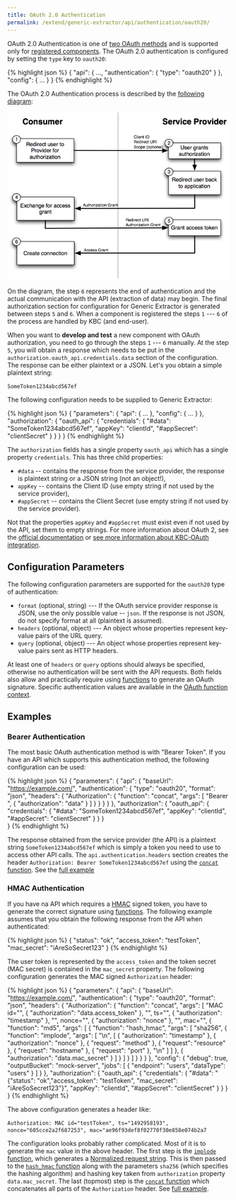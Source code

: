 ```yaml
---
title: OAuth 2.0 Authentication
permalink: /extend/generic-extractor/api/authentication/oauth20/
---
```


OAuth 2.0 Authentication is one of [two OAuth methods](/extend/generic-extractor/api/authentication/#oauth) and
is supported only for [registered components](todo). The OAuth 2.0 authentication is configured by setting
the `type` key to `oauth20`:

{% highlight json %}
{
    "api": {
        ...,
        "authentication": {
            "type": "oauth20"
        }
    },
    "config": {
        ...
    }
}
{% endhighlight %}

The OAuth 2.0 Authentication process is described by the [following diagram](http://docs.spring.io/spring-social/docs/1.0.0.M3/reference/html/serviceprovider.html):

![Diagram - OAuth 2.0 authentication](/extend/generic-extractor/api/authentication/oauth20-diagram.png)

On the diagram, the step `6` represents the end of authentication and the actual communication with 
the API (extraction of data) may begin.
The final authorization section for configuration for Generic Extractor is generated between
steps `5` and `6`. When a component is registered the steps `1` --- `6` of the process are handled by 
KBC (and end-user). 

When you want to **develop and test** a new component with OAuth authorization, you need to go through 
the steps `1` --- `6` manually. At the step `5`, you will obtain a response which needs to be put
in the `authorization.oauth_api.credentials.data` section of the configuration. The response can be 
either plaintext or a JSON. Let's you obtain a simple plaintext string:

    SomeToken1234abcd567ef

The following configuration needs to be supplied to Generic Extractor:

{% highlight json %}
{
    "parameters": {
        "api": {
            ...
        },
        "config": {
            ...
        }
    },
    "authorization": {
        "oauth_api": {
            "credentials": {
                "#data": "SomeToken1234abcd567ef",
                "appKey": "clientId",
                "#appSecret": "clientSecret"
            }
        }
    }
}
{% endhighlight %}

The `authorization` fields has a single property `oauth_api` which has a single property `credentials`. This 
has three child properties:

- `#data` -- contains the response from the service provider, the response is plaintext string or a JSON string (not an object!),
- `appKey` -- contains the Client ID (use empty string if  not used by the service provider),
- `#appSecret` -- contains the Client Secret (use empty string if not used by the service provider).

Not that the properties `appKey` and `#appSecret` must exist even if not used by the API, set them
to empty strings. For more information about OAuth 2, see the [official documentation](https://oauth.net/2/)
or [see more information about KBC-OAuth integration](/extend/common-interface/oauth).

## Configuration Parameters
The following configuration parameters are supported for the `oauth20` type of authentication:

- `format` (optional, string) --- If the OAuth service provider response is JSON, use the only possible 
value -- `json`. If the response is not JSON, do not specify format at all (plaintext is assumed).
- `headers` (optional, object) --- An object whose properties represent key-value pairs of the URL query.
- `query` (optional, object) --- An object whose properties represent key-value pairs sent as HTTP headers.

At least one of `headers` or `query` options should always be specified, otherwise no authentication
will be sent with the API requests. Both fields also allow and practically require using [functions](/extend/generic-extractor/functions/) to generate an OAuth signature. Specific authentication values
are available in the [OAuth function context](/extend/generic-extractor/functions/oauth-2-0-authentication-context).

## Examples

### Bearer Authentication
The most basic OAuth authentication method is with "Bearer Token". If you have an API which supports 
this authentication method, the following configuration can be used:

{% highlight json %}
{
    "parameters": {
        "api": {
            "baseUrl": "https://example.com/",
            "authentication": {
                "type": "oauth20",
                "format": "json",
                "headers": {
                    "Authorization": {
                        "function": "concat",
                        "args": [
                            "Bearer ",
                            {
                                "authorization": "data"
                            }
                        ]
                    }
                }
            }
        }
    },
    "authorization": {
        "oauth_api": {
            "credentials": {
                "#data": "SomeToken1234abcd567ef",
                "appKey": "clientId",
                "#appSecret": "clientSecret"
            }
        }
    }    
}
{% endhighlight %}

The response obtained from the service provider (the API) is a plaintext string `SomeToken1234abcd567ef` which
is simply a token you need to use to access other API calls. The `api.authentication.headers` section creates
the header `Authorization: Bearer SomeToken1234abcd567ef` using the 
[`concat` function](/extend/generic-extractor/functions/#concat).
See the [full example](todo:103-oauth2-bearer)

### HMAC Authentication
If you have na API which requires a [HMAC](https://en.wikipedia.org/wiki/Hash-based_message_authentication_code) 
signed token, you have to generate the correct signature using [functions](/extend/generic-extractor/functions).
The following example assumes that you obtain the following response from the API when authenticated:

{% highlight json %}
{
    "status": "ok",
    "access_token": "testToken",
    "mac_secret": "iAreSoSecret123"
}
{% endhighlight %}

The user token is represented by the `access_token` and the token secret (MAC secret) is contained in the
`mac_secret` property. The following configuration generates the MAC signed `Authorization` header:

{% highlight json %}
{
    "parameters": {
        "api": {
            "baseUrl": "https://example.com/",
            "authentication": {
                "type": "oauth20",
                "format": "json",
                "headers": {
                    "Authorization": {
                        "function": "concat",
                        "args": [
                            "MAC id=\"",
                            {
                                "authorization": "data.access_token"
                            },
                            "\", ts=\"",
                            {
                                "authorization": "timestamp"
                            },
                            "\", nonce=\"",
                            {
                                "authorization": "nonce"
                            },
                            "\", mac=\"",
                            {
                                "function": "md5",
                                "args": [
                                    {
                                        "function": "hash_hmac",
                                        "args": [
                                            "sha256",
                                            {
                                                "function": "implode",
                                                "args": [
                                                    "\n",
                                                    [
                                                        {
                                                            "authorization": "timestamp"
                                                        },
                                                        {
                                                            "authorization": "nonce"
                                                        },
                                                        {
                                                            "request": "method"
                                                        },
                                                        {
                                                            "request": "resource"
                                                        },
                                                        {
                                                            "request": "hostname"
                                                        },
                                                        {
                                                            "request": "port"
                                                        },
                                                        "\n"
                                                    ]
                                                ]
                                            },
                                            {
                                                "authorization": "data.mac_secret"
                                            }
                                        ]
                                    }
                                ]
                            }
                        ]
                    }
                }
            }
        },
        "config": {
            "debug": true,
            "outputBucket": "mock-server",
            "jobs": [
                {
                    "endpoint": "users",
                    "dataType": "users"
                }
            ]
        }
    },
    "authorization": {
        "oauth_api": {
            "credentials": {
                "#data": "{\"status\": \"ok\",\"access_token\": \"testToken\", \"mac_secret\": \"iAreSoSecret123\"}",
                "appKey": "clientId",
                "#appSecret": "clientSecret"
            }
        }
    }
}
{% endhighlight %}

The above configuration generates a header like:

    Authorization: MAC id="testToken", ts="1492958193", nonce="605cce2a2f687253", mac="ae96f93def8f02770f30e858e074b2a7

The configuration looks probably rather complicated. Most of it is to generate the `mac` value in the above header. 
The first step is the [`implode` function](/extend/generic-extractor/functions/#implode), which generates a 
[Normalized request string](https://tools.ietf.org/html/draft-ietf-oauth-v2-http-mac-01#section-3.2.1). This is then
passed to the [`hash_hmac` function](/extend/generic-extractor/functions/#hash_hmac) along with the
parameters `sha256` (which specifies the hashing algorithm) and hashing key taken from `authorization` property
`data.mac_secret`. The last (topmost) step is the [`concat` function](/extend/generic-extractor/function/#concat) which
concatenates all parts of the `Authorization` header. See [full example](todo:104-oauth2-hmac).
